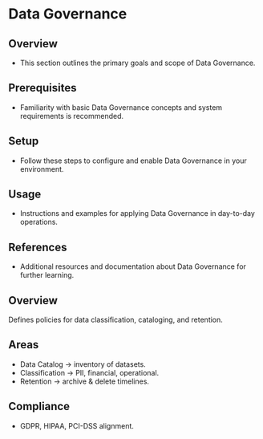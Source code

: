 # Data Governance

## Overview
- This section outlines the primary goals and scope of Data Governance.

## Prerequisites
- Familiarity with basic Data Governance concepts and system requirements is recommended.

## Setup
- Follow these steps to configure and enable Data Governance in your environment.

## Usage
- Instructions and examples for applying Data Governance in day-to-day operations.

## References
- Additional resources and documentation about Data Governance for further learning.


## Overview
Defines policies for data classification, cataloging, and retention.

## Areas
- Data Catalog → inventory of datasets.
- Classification → PII, financial, operational.
- Retention → archive & delete timelines.

## Compliance
- GDPR, HIPAA, PCI-DSS alignment.
